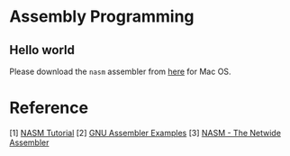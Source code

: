 # Assembly Programming

## Hello world

Please download the `nasm` assembler from [here](https://www.nasm.us/pub/nasm/releasebuilds/2.15.05/macosx/) for Mac OS.



# Reference

[1] [NASM Tutorial](https://cs.lmu.edu/~ray/notes/nasmtutorial/)
[2] [GNU Assembler Examples](https://cs.lmu.edu/~ray/notes/gasexamples/)
[3] [NASM - The Netwide Assembler](https://www.nasm.us/xdoc/2.15.05/html/nasmdoc0.html)